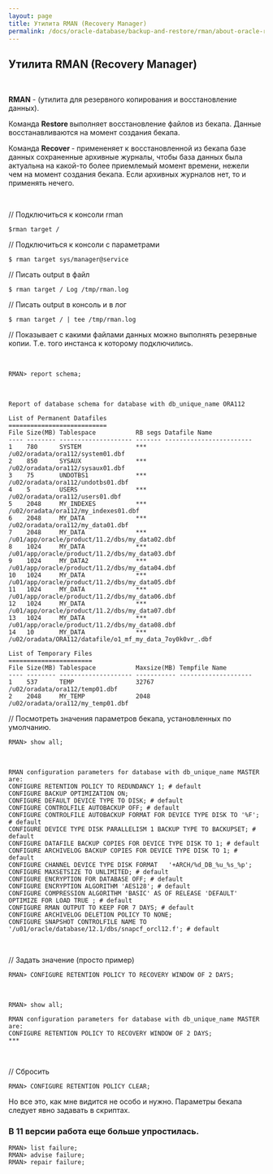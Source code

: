 ```yaml
---
layout: page
title: Утилита RMAN (Recovery Manager)
permalink: /docs/oracle-database/backup-and-restore/rman/about-oracle-rman/
---
```



## Утилита RMAN (Recovery Manager)

<br/>

<strong>RMAN</strong> - (утилита для резервного копирования и восстановление данных).

Команда <strong>Restore </strong> выполняет восстановление файлов из бекапа. Данные восстанавливаются на момент создания бекапа.

Команда <strong>Recover </strong>- примененяет к восстановленной из бекапа базе данных сохраненные архивные журналы,
чтобы база данных была актуальна на какой-то более приемлемый момент времени, нежели чем на момент создания бекапа. Если архивных журналов нет, то и применять нечего.


<br/>

// Подключиться к консоли rman

    $rman target /

// Подключиться к консоли с параметрами

    $ rman target sys/manager@service


// Писать output в файл

    $ rman target / Log /tmp/rman.log


// Писать output в консоль и в лог

    $ rman target / | tee /tmp/rman.log


// Показывает с какими файлами данных можно выполнять резервные копии. Т.е. того инстанса к которому подключились.

<br/>

    RMAN> report schema;

<br/>

    Report of database schema for database with db_unique_name ORA112

    List of Permanent Datafiles
    ===========================
    File Size(MB) Tablespace           RB segs Datafile Name
    ---- -------- -------------------- ------- ------------------------
    1    780      SYSTEM               ***     /u02/oradata/ora112/system01.dbf
    2    850      SYSAUX               ***     /u02/oradata/ora112/sysaux01.dbf
    3    75       UNDOTBS1             ***     /u02/oradata/ora112/undotbs01.dbf
    4    5        USERS                ***     /u02/oradata/ora112/users01.dbf
    5    2048     MY_INDEXES           ***     /u02/oradata/ora112/my_indexes01.dbf
    6    2048     MY_DATA              ***     /u02/oradata/ora112/my_data01.dbf
    7    2048     MY_DATA              ***     /u01/app/oracle/product/11.2/dbs/my_data02.dbf
    8    1024     MY_DATA              ***     /u01/app/oracle/product/11.2/dbs/my_data03.dbf
    9    1024     MY_DATA2             ***     /u01/app/oracle/product/11.2/dbs/my_data04.dbf
    10   1024     MY_DATA              ***     /u01/app/oracle/product/11.2/dbs/my_data05.dbf
    11   1024     MY_DATA              ***     /u01/app/oracle/product/11.2/dbs/my_data06.dbf
    12   1024     MY_DATA              ***     /u01/app/oracle/product/11.2/dbs/my_data07.dbf
    13   1024     MY_DATA              ***     /u01/app/oracle/product/11.2/dbs/my_data08.dbf
    14   10       MY_DATA              ***     /u02/oradata/ORA112/datafile/o1_mf_my_data_7oy0k0vr_.dbf

    List of Temporary Files
    =======================
    File Size(MB) Tablespace           Maxsize(MB) Tempfile Name
    ---- -------- -------------------- ----------- --------------------
    1    537      TEMP                 32767       /u02/oradata/ora112/temp01.dbf
    2    2048     MY_TEMP              2048        /u02/oradata/ora112/my_temp01.dbf





// Посмотреть значения параметров бекапа, установленных по умолчанию.

    RMAN> show all;

<br/>

    RMAN configuration parameters for database with db_unique_name MASTER are:
    CONFIGURE RETENTION POLICY TO REDUNDANCY 1; # default
    CONFIGURE BACKUP OPTIMIZATION ON;
    CONFIGURE DEFAULT DEVICE TYPE TO DISK; # default
    CONFIGURE CONTROLFILE AUTOBACKUP OFF; # default
    CONFIGURE CONTROLFILE AUTOBACKUP FORMAT FOR DEVICE TYPE DISK TO '%F'; # default
    CONFIGURE DEVICE TYPE DISK PARALLELISM 1 BACKUP TYPE TO BACKUPSET; # default
    CONFIGURE DATAFILE BACKUP COPIES FOR DEVICE TYPE DISK TO 1; # default
    CONFIGURE ARCHIVELOG BACKUP COPIES FOR DEVICE TYPE DISK TO 1; # default
    CONFIGURE CHANNEL DEVICE TYPE DISK FORMAT   '+ARCH/%d_DB_%u_%s_%p';
    CONFIGURE MAXSETSIZE TO UNLIMITED; # default
    CONFIGURE ENCRYPTION FOR DATABASE OFF; # default
    CONFIGURE ENCRYPTION ALGORITHM 'AES128'; # default
    CONFIGURE COMPRESSION ALGORITHM 'BASIC' AS OF RELEASE 'DEFAULT' OPTIMIZE FOR LOAD TRUE ; # default
    CONFIGURE RMAN OUTPUT TO KEEP FOR 7 DAYS; # default
    CONFIGURE ARCHIVELOG DELETION POLICY TO NONE;
    CONFIGURE SNAPSHOT CONTROLFILE NAME TO '/u01/oracle/database/12.1/dbs/snapcf_orcl12.f'; # default


<br/>

// Задать значение (просто пример)

    RMAN> CONFIGURE RETENTION POLICY TO RECOVERY WINDOW OF 2 DAYS;

<br/>

    RMAN> show all;

    RMAN configuration parameters for database with db_unique_name MASTER are:
    CONFIGURE RETENTION POLICY TO RECOVERY WINDOW OF 2 DAYS;
    ***

<br/>


// Сбросить

    RMAN> CONFIGURE RETENTION POLICY CLEAR;


Но все это, как мне видится не особо и нужно.
Параметры бекапа следует явно задавать в скриптах.


### В 11 версии работа еще больше упростилась.

    RMAN> list failure;
    RMAN> advise failure;
    RMAN> repair failure;
